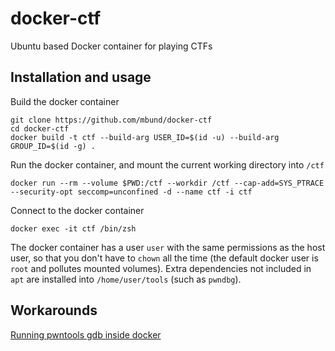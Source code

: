 # docker-ctf
Ubuntu based Docker container for playing CTFs

## Installation and usage
Build the docker container
```
git clone https://github.com/mbund/docker-ctf
cd docker-ctf
docker build -t ctf --build-arg USER_ID=$(id -u) --build-arg GROUP_ID=$(id -g) .
```

Run the docker container, and mount the current working directory into `/ctf`
```
docker run --rm --volume $PWD:/ctf --workdir /ctf --cap-add=SYS_PTRACE --security-opt seccomp=unconfined -d --name ctf -i ctf
```

Connect to the docker container
```
docker exec -it ctf /bin/zsh
```

The docker container has a user `user` with the same permissions as the host user, so that you don't have to `chown` all the time (the default docker user is `root` and pollutes mounted volumes). Extra dependencies not included in `apt` are installed into `/home/user/tools` (such as `pwndbg`).

## Workarounds
[Running pwntools gdb inside docker](https://gist.github.com/turekt/71f6950bc9f048daaeb69479845b672b)
